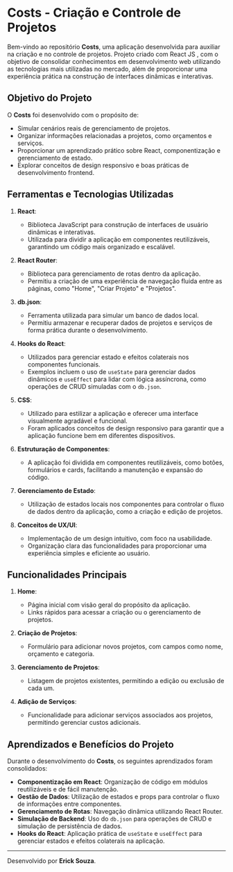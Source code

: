 # Costs - Criação e Controle de Projetos

Bem-vindo ao repositório **Costs**, uma aplicação desenvolvida para auxiliar na criação e no controle de projetos. Projeto criado com React JS , com o objetivo de consolidar conhecimentos em desenvolvimento web utilizando as tecnologias mais utilizadas no mercado, além de proporcionar uma experiência prática na construção de interfaces dinâmicas e interativas.

## Objetivo do Projeto

O **Costs** foi desenvolvido com o propósito de:
- Simular cenários reais de gerenciamento de projetos.
- Organizar informações relacionadas a projetos, como orçamentos e serviços.
- Proporcionar um aprendizado prático sobre React, componentização e gerenciamento de estado.
- Explorar conceitos de design responsivo e boas práticas de desenvolvimento frontend.

## Ferramentas e Tecnologias Utilizadas

1. **React**:
   - Biblioteca JavaScript para construção de interfaces de usuário dinâmicas e interativas.
   - Utilizada para dividir a aplicação em componentes reutilizáveis, garantindo um código mais organizado e escalável.

2. **React Router**:
   - Biblioteca para gerenciamento de rotas dentro da aplicação.
   - Permitiu a criação de uma experiência de navegação fluida entre as páginas, como "Home", "Criar Projeto" e "Projetos".

3. **db.json**:
   - Ferramenta utilizada para simular um banco de dados local.
   - Permitiu armazenar e recuperar dados de projetos e serviços de forma prática durante o desenvolvimento.

4. **Hooks do React**:
   - Utilizados para gerenciar estado e efeitos colaterais nos componentes funcionais.
   - Exemplos incluem o uso de `useState` para gerenciar dados dinâmicos e `useEffect` para lidar com lógica assíncrona, como operações de CRUD simuladas com o `db.json`.

5. **CSS**:
   - Utilizado para estilizar a aplicação e oferecer uma interface visualmente agradável e funcional.
   - Foram aplicados conceitos de design responsivo para garantir que a aplicação funcione bem em diferentes dispositivos.

6. **Estruturação de Componentes**:
   - A aplicação foi dividida em componentes reutilizáveis, como botões, formulários e cards, facilitando a manutenção e expansão do código.

7. **Gerenciamento de Estado**:
   - Utilização de estados locais nos componentes para controlar o fluxo de dados dentro da aplicação, como a criação e edição de projetos.

8. **Conceitos de UX/UI**:
   - Implementação de um design intuitivo, com foco na usabilidade.
   - Organização clara das funcionalidades para proporcionar uma experiência simples e eficiente ao usuário.

## Funcionalidades Principais

1. **Home**:
   - Página inicial com visão geral do propósito da aplicação.
   - Links rápidos para acessar a criação ou o gerenciamento de projetos.

2. **Criação de Projetos**:
   - Formulário para adicionar novos projetos, com campos como nome, orçamento e categoria.

3. **Gerenciamento de Projetos**:
   - Listagem de projetos existentes, permitindo a edição ou exclusão de cada um.

4. **Adição de Serviços**:
   - Funcionalidade para adicionar serviços associados aos projetos, permitindo gerenciar custos adicionais.

## Aprendizados e Benefícios do Projeto

Durante o desenvolvimento do **Costs**, os seguintes aprendizados foram consolidados:
- **Componentização em React**: Organização de código em módulos reutilizáveis e de fácil manutenção.
- **Gestão de Dados**: Utilização de estados e props para controlar o fluxo de informações entre componentes.
- **Gerenciamento de Rotas**: Navegação dinâmica utilizando React Router.
- **Simulação de Backend**: Uso do `db.json` para operações de CRUD e simulação de persistência de dados.
- **Hooks do React**: Aplicação prática de `useState` e `useEffect` para gerenciar estados e efeitos colaterais na aplicação.

---

Desenvolvido por **Erick Souza**.


